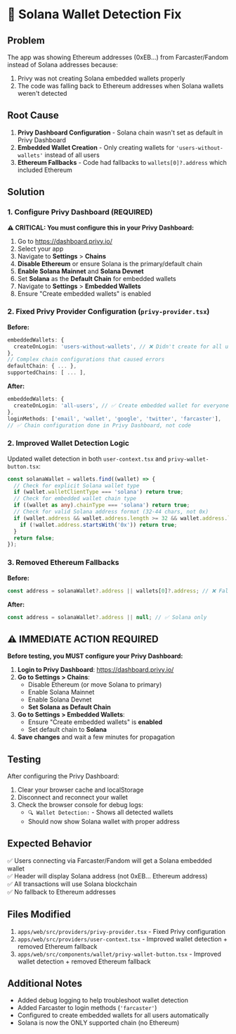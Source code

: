 # 🔧 Solana Wallet Detection Fix

## Problem
The app was showing Ethereum addresses (0xEB...) from Farcaster/Fandom instead of Solana addresses because:
1. Privy was not creating Solana embedded wallets properly
2. The code was falling back to Ethereum addresses when Solana wallets weren't detected

## Root Cause
1. **Privy Dashboard Configuration** - Solana chain wasn't set as default in Privy Dashboard
2. **Embedded Wallet Creation** - Only creating wallets for `'users-without-wallets'` instead of all users
3. **Ethereum Fallbacks** - Code had fallbacks to `wallets[0]?.address` which included Ethereum

## Solution

### 1. Configure Privy Dashboard (REQUIRED)

**⚠️ CRITICAL: You must configure this in your Privy Dashboard:**

1. Go to https://dashboard.privy.io/
2. Select your app
3. Navigate to **Settings** > **Chains**
4. **Disable Ethereum** or ensure Solana is the primary/default chain
5. **Enable Solana Mainnet** and **Solana Devnet**
6. Set **Solana** as the **Default Chain** for embedded wallets
7. Navigate to **Settings** > **Embedded Wallets**
8. Ensure "Create embedded wallets" is enabled

### 2. Fixed Privy Provider Configuration (`privy-provider.tsx`)

**Before:**
```typescript
embeddedWallets: {
  createOnLogin: 'users-without-wallets', // ❌ Didn't create for all users
},
// Complex chain configurations that caused errors
defaultChain: { ... },
supportedChains: [ ... ],
```

**After:**
```typescript
embeddedWallets: {
  createOnLogin: 'all-users', // ✅ Create embedded wallet for everyone
},
loginMethods: ['email', 'wallet', 'google', 'twitter', 'farcaster'],
// ✅ Chain configuration done in Privy Dashboard, not code
```

### 2. Improved Wallet Detection Logic

Updated wallet detection in both `user-context.tsx` and `privy-wallet-button.tsx`:

```typescript
const solanaWallet = wallets.find((wallet) => {
  // Check for explicit Solana wallet type
  if (wallet.walletClientType === 'solana') return true;
  // Check for embedded wallet chain type
  if ((wallet as any).chainType === 'solana') return true;
  // Check for valid Solana address format (32-44 chars, not 0x)
  if (wallet.address && wallet.address.length >= 32 && wallet.address.length <= 44) {
    if (!wallet.address.startsWith('0x')) return true;
  }
  return false;
});
```

### 3. Removed Ethereum Fallbacks

**Before:**
```typescript
const address = solanaWallet?.address || wallets[0]?.address; // ❌ Falls back to Ethereum
```

**After:**
```typescript
const address = solanaWallet?.address || null; // ✅ Solana only
```

## ⚠️ IMMEDIATE ACTION REQUIRED

**Before testing, you MUST configure your Privy Dashboard:**

1. **Login to Privy Dashboard**: https://dashboard.privy.io/
2. **Go to Settings > Chains**:
   - Disable Ethereum (or move Solana to primary)
   - Enable Solana Mainnet
   - Enable Solana Devnet
   - **Set Solana as Default Chain**
3. **Go to Settings > Embedded Wallets**:
   - Ensure "Create embedded wallets" is **enabled**
   - Set default chain to **Solana**
4. **Save changes** and wait a few minutes for propagation

## Testing

After configuring the Privy Dashboard:
1. Clear your browser cache and localStorage
2. Disconnect and reconnect your wallet
3. Check the browser console for debug logs:
   - `🔍 Wallet Detection:` - Shows all detected wallets
   - Should now show Solana wallet with proper address

## Expected Behavior

✅ Users connecting via Farcaster/Fandom will get a Solana embedded wallet  
✅ Header will display Solana address (not 0xEB... Ethereum address)  
✅ All transactions will use Solana blockchain  
✅ No fallback to Ethereum addresses  

## Files Modified

1. `apps/web/src/providers/privy-provider.tsx` - Fixed Privy configuration
2. `apps/web/src/providers/user-context.tsx` - Improved wallet detection + removed Ethereum fallback
3. `apps/web/src/components/wallet/privy-wallet-button.tsx` - Improved wallet detection + removed Ethereum fallback

## Additional Notes

- Added debug logging to help troubleshoot wallet detection
- Added Farcaster to login methods (`'farcaster'`)
- Configured to create embedded wallets for all users automatically
- Solana is now the ONLY supported chain (no Ethereum)


